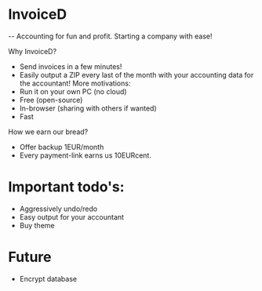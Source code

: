InvoiceD
===========
-- Accounting for fun and profit.
Starting a company with ease!

Why InvoiceD?
- Send invoices in a few minutes!
- Easily output a ZIP every last of the month
 with your accounting data for the accountant!
More motivations:
- Run it on your own PC (no cloud)
- Free (open-source)
- In-browser (sharing with others if wanted)
- Fast

How we earn our bread?
- Offer backup 1EUR/month
- Every payment-link earns us 10EURcent.

Important todo's:
===========
- Aggressively undo/redo
- Easy output for your accountant
- Buy theme

Future
===========
* Encrypt database
